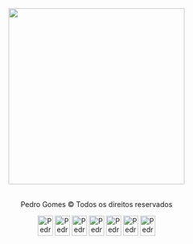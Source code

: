 <div align="center">
  <img src="https://media.discordapp.net/attachments/900816275566129163/1079903768386220152/giphy.gif" width="350px"/>
</div><br>
<div dir="auto" align="center">
  <p>Pedro Gomes &copy; Todos os direitos reservados</p>
</div>
<div dir="auto" align="center">
  <img align="center" alt="Pedro-HTML" height="40" width="30" src="https://cdn.jsdelivr.net/gh/devicons/devicon/icons/html5/html5-original.svg" />
  <img align="center" alt="Pedro-CSS" height="40" width="30" src="https://cdn.jsdelivr.net/gh/devicons/devicon/icons/css3/css3-original.svg" />
  <img align="center" alt="Pedro-TS" height="40" width="30" src="https://cdn.jsdelivr.net/gh/devicons/devicon/icons/typescript/typescript-plain.svg" />
  <img align="center" alt="Pedro-Java" height="40" width="30" src="https://cdn.jsdelivr.net/gh/devicons/devicon/icons/java/java-original.svg" />
  <img align="center" alt="Pedro-SPRING" height="40" width="30" src="https://cdn.jsdelivr.net/gh/devicons/devicon/icons/spring/spring-original.svg" />
  <img align="center" alt="Pedro-ReactJS" height="40" width="30" src="https://cdn.jsdelivr.net/gh/devicons/devicon/icons/react/react-original.svg" />
   <img align="center" alt="Pedro-NextJS" height="40" width="30" src="https://cdn.jsdelivr.net/gh/devicons/devicon/icons/nextjs/nextjs-original.svg" />
</div>

##





